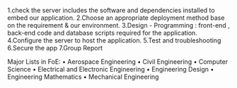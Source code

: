 1.check the server includes the software and dependencies installed to embed our application.
2.Choose an appropriate deployment method base on the requirement & our environment.
3.Design - Programming : front-end , back-end code and database scripts required for the application.
4.Configure the server to host the application.
5.Test and troubleshooting
6.Secure the app
7.Group Report

Major Lists in FoE:
•	Aerospace Engineering
•	Civil Engineering
•	Computer Science
•	Electrical and Electronic Engineering
•	Engineering Design
•	Engineering Mathematics
•	Mechanical Engineering


